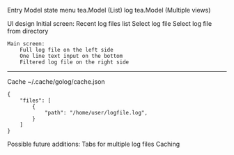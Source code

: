 
Entry Model
    state
    menu    tea.Model   (List)
    log     tea.Model   (Multiple views)


UI design
    Initial screen:
        Recent log files list
        Select log file
        Select log file from directory

    Main screen:
        Full log file on the left side
        One line text input on the bottom
        Filtered log file on the right side 



---

Cache
    ~/.cache/golog/cache.json
```
{
    "files": [
        {
            "path": "/home/user/logfile.log",
        }
    ]
}
```


Possible future additions:
    Tabs for multiple log files
    Caching
